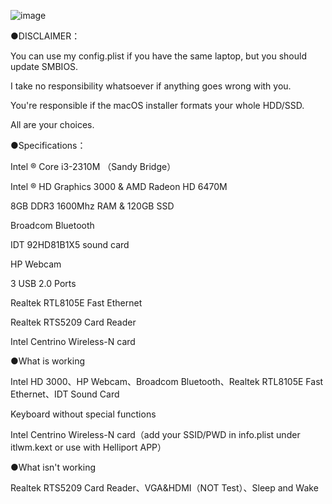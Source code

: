 ![image](https://github.com/tssin/HP-Pavilion-G6-1006TX-OC-0.9.0/commit/5fc03e7e8de98b4cec4619cecaa801fd614fda5c)

●DISCLAIMER：

You can use my config.plist if you have the same laptop, but you should update SMBIOS. 

I take no responsibility whatsoever if anything goes wrong with you. 

You're responsible if the macOS installer formats your whole HDD/SSD.

All are your choices.

●Specifications：

Intel ® Core i3-2310M （Sandy Bridge）

Intel ® HD Graphics 3000 & AMD Radeon HD 6470M 

8GB DDR3 1600Mhz RAM & 120GB SSD

Broadcom Bluetooth

IDT 92HD81B1X5 sound card

HP Webcam

3 USB 2.0 Ports

Realtek RTL8105E Fast Ethernet

Realtek RTS5209 Card Reader

Intel Centrino Wireless-N card

●What is working

Intel HD 3000、HP Webcam、Broadcom Bluetooth、Realtek RTL8105E Fast Ethernet、IDT Sound Card

Keyboard without special functions

Intel Centrino Wireless-N card（add your SSID/PWD in info.plist under itlwm.kext or use with Helliport APP）

●What isn't working

Realtek RTS5209 Card Reader、VGA&HDMI（NOT Test）、Sleep and Wake


